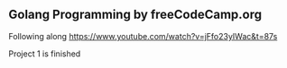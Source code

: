 ## Golang Programming by freeCodeCamp.org

Following along https://www.youtube.com/watch?v=jFfo23yIWac&t=87s

Project 1 is finished
